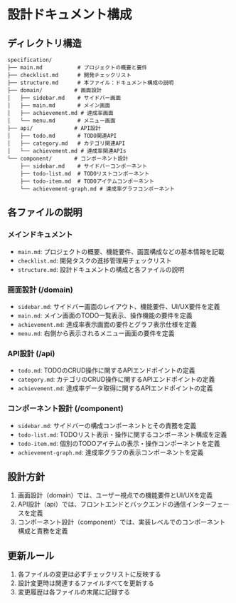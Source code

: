 # 設計ドキュメント構成

## ディレクトリ構造
```
specification/
├── main.md           # プロジェクトの概要と要件
├── checklist.md      # 開発チェックリスト
├── structure.md      # 本ファイル：ドキュメント構成の説明
├── domain/          # 画面設計
│   ├── sidebar.md    # サイドバー画面
│   ├── main.md       # メイン画面
│   ├── achievement.md # 達成率画面
│   └── menu.md       # メニュー画面
├── api/             # API設計
│   ├── todo.md       # TODO関連API
│   ├── category.md   # カテゴリ関連API
│   └── achievement.md # 達成率関連APIs
└── component/       # コンポーネント設計
    ├── sidebar.md    # サイドバーコンポーネント
    ├── todo-list.md  # TODOリストコンポーネント
    ├── todo-item.md  # TODOアイテムコンポーネント
    └── achievement-graph.md # 達成率グラフコンポーネント
```

## 各ファイルの説明

### メインドキュメント
- `main.md`: プロジェクトの概要、機能要件、画面構成などの基本情報を記載
- `checklist.md`: 開発タスクの進捗管理用チェックリスト
- `structure.md`: 設計ドキュメントの構成と各ファイルの説明

### 画面設計 (/domain)
- `sidebar.md`: サイドバー画面のレイアウト、機能要件、UI/UX要件を定義
- `main.md`: メイン画面のTODO一覧表示、操作機能の要件を定義
- `achievement.md`: 達成率表示画面の要件とグラフ表示仕様を定義
- `menu.md`: 右側から表示されるメニュー画面の要件を定義

### API設計 (/api)
- `todo.md`: TODOのCRUD操作に関するAPIエンドポイントの定義
- `category.md`: カテゴリのCRUD操作に関するAPIエンドポイントの定義
- `achievement.md`: 達成率データ取得に関するAPIエンドポイントの定義

### コンポーネント設計 (/component)
- `sidebar.md`: サイドバーの構成コンポーネントとその責務を定義
- `todo-list.md`: TODOリスト表示・操作に関するコンポーネント構成を定義
- `todo-item.md`: 個別のTODOアイテムの表示・操作コンポーネントを定義
- `achievement-graph.md`: 達成率グラフの表示コンポーネントを定義

## 設計方針
1. 画面設計（domain）では、ユーザー視点での機能要件とUI/UXを定義
2. API設計（api）では、フロントエンドとバックエンドの通信インターフェースを定義
3. コンポーネント設計（component）では、実装レベルでのコンポーネント構成と責務を定義

## 更新ルール
1. 各ファイルの変更は必ずチェックリストに反映する
2. 設計変更時は関連するファイルすべてを更新する
3. 変更履歴は各ファイルの末尾に記録する
